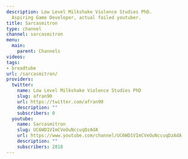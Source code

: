 ```yaml
---
description: Low Level Milkshake Violence Studies PhD.
  Aspiring Game Developer, actual failed youtuber.
title: Sarcasmitron
type: channel
channel: sarcasmitron
menu:
  main:
    parent: Channels
videos:
tags:
- breadtube
url: /sarcasmitron/
providers:
  twitter:
    name: Low Level Milkshake Violence Studies PhD
    slug: afran90
    url: https://twitter.com/afran90
    description: ""
    subscribers: 0
  youtube:
    name: Sarcasmitron
    slug: UC6WD1VImCVeOuNccuqDzAdA
    url: https://www.youtube.com/channel/UC6WD1VImCVeOuNccuqDzAdA
    description: ""
    subscribers: 2818
---
```


